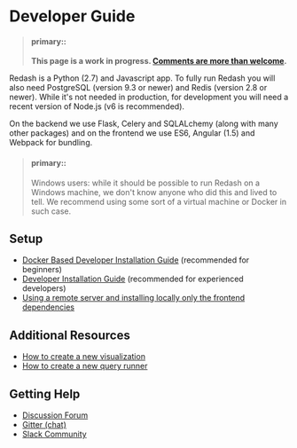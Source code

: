 # Developer Guide

> #### primary::
>
> **This page is a work in progress. [Comments are more than welcome](https://github.com/getredash/redash/issues/1480).**

Redash is a Python (2.7) and Javascript app. To fully run Redash you will also need
PostgreSQL (version 9.3 or newer) and Redis (version 2.8 or newer). While it's not
needed in production, for development you will need a recent version of Node.js
(v6 is recommended).

On the backend we use Flask, Celery and SQLALchemy (along with many other packages) and on
the frontend we use ES6, Angular (1.5) and Webpack for bundling.

> #### primary::
>
> Windows users: while it should be possible to run Redash on a Windows machine,
> we don't know anyone who did this and lived to tell. We recommend using some
> sort of a virtual machine or Docker in such case.

## Setup

* [Docker Based Developer Installation Guide](./docker.md) (recommended for beginners)
* [Developer Installation Guide](./setup.md) (recommended for experienced developers)
* [Using a remote server and installing locally only the frontend dependencies](./remote-server.md)

## Additional Resources

* [How to create a new visualization](https://discuss.redash.io/t/how-to-create-new-visualization-types-in-redash/86)
* [How to create a new query runner](https://discuss.redash.io/t/creating-a-new-query-runner-data-source-in-redash/347)

## Getting Help

* [Discussion Forum](https://discuss.redash.io/)
* [Gitter (chat)](https://gitter.im/getredash/redash)
* [Slack Community](http://slack.redash.io/)
